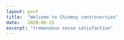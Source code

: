 ```yaml
---
layout: post
title:  "Welcome to Chinmoy controversies"
date:   2020-06-25
excerpt: "tremendous sense satisfaction"
---
```

